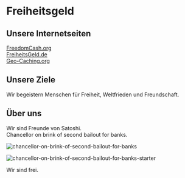 # Freiheitsgeld 
## Unsere Internetseiten
[FreedomCash.org](https://FreedomCash.org)  
[FreiheitsGeld.de](https://FreiheitsGeld.de)  
[Geo-Caching.org](https://Geo-Caching.org)

## Unsere Ziele
Wir begeistern Menschen für Freiheit, Weltfrieden und Freundschaft.

## Über uns 
Wir sind Freunde von Satoshi.  
Chancellor on brink of second bailout for banks.
  
![chancellor-on-brink-of-second-bailout-for-banks](https://github.com/moniquebaumann/freedom-cash-bot/assets/160405077/a8fd8989-a8d1-4a9d-9dc1-bd0f24196773)

![chancellor-on-brink-of-second-bailout-for-banks-starter](https://github.com/moniquebaumann/freedom-cash-bot/assets/160405077/1ed00195-9738-45bf-a807-4dff034947ff)

  
Wir sind frei.   
